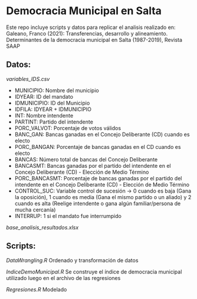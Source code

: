 # Democracia Municipal en Salta

Este repo incluye scripts y datos para replicar el analisis realizado en:
Galeano, Franco (2021): Transferencias, desarrollo y alineamiento. Determinantes de la democracia
municipal en Salta (1987-2019), Revista SAAP


## Datos:
*variables_IDS.csv* 

* MUNICIPIO: Nombre del municipio
* IDYEAR: ID del mandato
* IDMUNICIPIO: ID del Municipio
* IDFILA: IDYEAR + IDMUNICIPIO
* INT: Nombre intendente
* PARTINT: Partido del intendente
* PORC_VALVOT: Porcentaje de votos válidos
* BANC_GAN: Bancas ganadas en el Concejo Deliberante (CD) cuando es electo
* PORC_BANGAN: Porcentaje de bancas ganadas en el CD cuando es electo
* BANCAS: Número total de bancas del Concejo Deliberante
* BANCASMT: Bancas ganadas por el partido del intendente en el Concejo Deliberante (CD) - Elección de Medio Término
* PORC_BANCASMT: Porcentaje de bancas ganadas por el partido del intendente en el Concejo Deliberante (CD) - Elección de Medio Término
* CONTROL_SUC: Variable control de sucesión -> 0 cuando es baja (Gana la oposición), 1 cuando es media (Gana el mismo partido o un aliado) y 2 cuando es alta (Reelige intendente o gana algún familiar/persona de mucha cercanía)
* INTERRUP: 1 si el mandato fue interrumpido

*base_analisis_resultados.xlsx*

## Scripts:

*DataWrangling.R*
Ordenado y transformación de datos

*IndiceDemoMunicipal.R*
Se construye el índice de democracia municipal utilizado luego en el archivo de las regresiones

*Regresiones.R*
Modelado 
